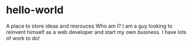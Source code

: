 # hello-world
A place to store ideas and resrouces
Who am I? I am a guy looking to reinvent himself as a web developer and start my own business.  I have lots of work to do!

